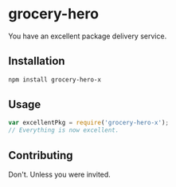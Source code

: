 # grocery-hero

You have an excellent package delivery service.

## Installation

```bash
npm install grocery-hero-x
```

## Usage

```javascript
var excellentPkg = require('grocery-hero-x');
// Everything is now excellent.
```

## Contributing

Don't. Unless you were invited.